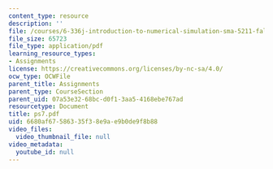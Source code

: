 ```yaml
---
content_type: resource
description: ''
file: /courses/6-336j-introduction-to-numerical-simulation-sma-5211-fall-2003/6680af67586335f38e9ae9b0de9f8b88_ps7.pdf
file_size: 65723
file_type: application/pdf
learning_resource_types:
- Assignments
license: https://creativecommons.org/licenses/by-nc-sa/4.0/
ocw_type: OCWFile
parent_title: Assignments
parent_type: CourseSection
parent_uid: 07a53e32-68bc-d0f1-3aa5-4168ebe767ad
resourcetype: Document
title: ps7.pdf
uid: 6680af67-5863-35f3-8e9a-e9b0de9f8b88
video_files:
  video_thumbnail_file: null
video_metadata:
  youtube_id: null
---
```

